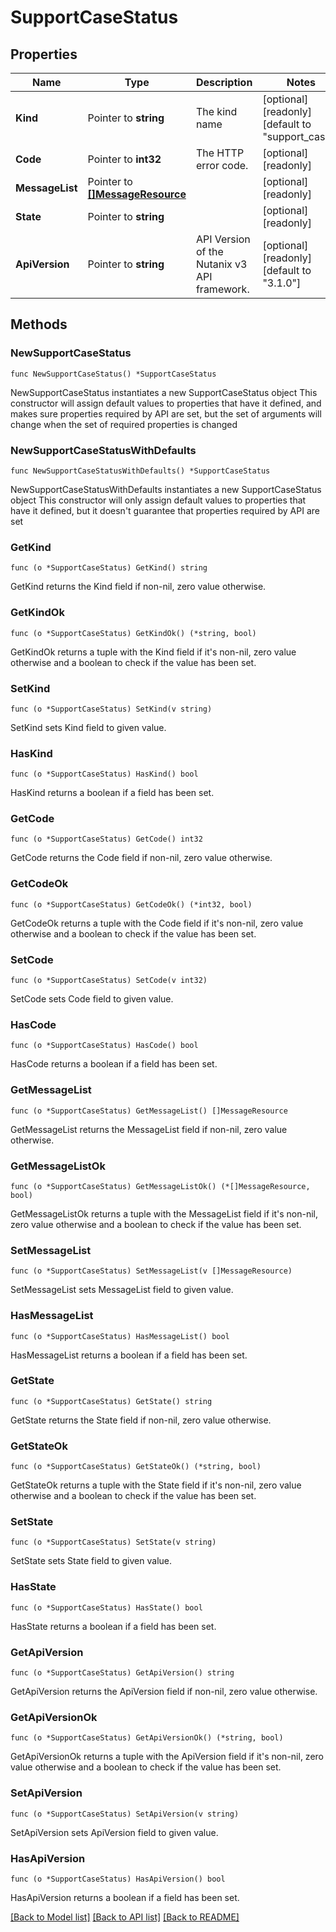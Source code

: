 # SupportCaseStatus

## Properties

Name | Type | Description | Notes
------------ | ------------- | ------------- | -------------
**Kind** | Pointer to **string** | The kind name | [optional] [readonly] [default to "support_case"]
**Code** | Pointer to **int32** | The HTTP error code. | [optional] [readonly] 
**MessageList** | Pointer to [**[]MessageResource**](MessageResource.md) |  | [optional] [readonly] 
**State** | Pointer to **string** |  | [optional] [readonly] 
**ApiVersion** | Pointer to **string** | API Version of the Nutanix v3 API framework. | [optional] [readonly] [default to "3.1.0"]

## Methods

### NewSupportCaseStatus

`func NewSupportCaseStatus() *SupportCaseStatus`

NewSupportCaseStatus instantiates a new SupportCaseStatus object
This constructor will assign default values to properties that have it defined,
and makes sure properties required by API are set, but the set of arguments
will change when the set of required properties is changed

### NewSupportCaseStatusWithDefaults

`func NewSupportCaseStatusWithDefaults() *SupportCaseStatus`

NewSupportCaseStatusWithDefaults instantiates a new SupportCaseStatus object
This constructor will only assign default values to properties that have it defined,
but it doesn't guarantee that properties required by API are set

### GetKind

`func (o *SupportCaseStatus) GetKind() string`

GetKind returns the Kind field if non-nil, zero value otherwise.

### GetKindOk

`func (o *SupportCaseStatus) GetKindOk() (*string, bool)`

GetKindOk returns a tuple with the Kind field if it's non-nil, zero value otherwise
and a boolean to check if the value has been set.

### SetKind

`func (o *SupportCaseStatus) SetKind(v string)`

SetKind sets Kind field to given value.

### HasKind

`func (o *SupportCaseStatus) HasKind() bool`

HasKind returns a boolean if a field has been set.

### GetCode

`func (o *SupportCaseStatus) GetCode() int32`

GetCode returns the Code field if non-nil, zero value otherwise.

### GetCodeOk

`func (o *SupportCaseStatus) GetCodeOk() (*int32, bool)`

GetCodeOk returns a tuple with the Code field if it's non-nil, zero value otherwise
and a boolean to check if the value has been set.

### SetCode

`func (o *SupportCaseStatus) SetCode(v int32)`

SetCode sets Code field to given value.

### HasCode

`func (o *SupportCaseStatus) HasCode() bool`

HasCode returns a boolean if a field has been set.

### GetMessageList

`func (o *SupportCaseStatus) GetMessageList() []MessageResource`

GetMessageList returns the MessageList field if non-nil, zero value otherwise.

### GetMessageListOk

`func (o *SupportCaseStatus) GetMessageListOk() (*[]MessageResource, bool)`

GetMessageListOk returns a tuple with the MessageList field if it's non-nil, zero value otherwise
and a boolean to check if the value has been set.

### SetMessageList

`func (o *SupportCaseStatus) SetMessageList(v []MessageResource)`

SetMessageList sets MessageList field to given value.

### HasMessageList

`func (o *SupportCaseStatus) HasMessageList() bool`

HasMessageList returns a boolean if a field has been set.

### GetState

`func (o *SupportCaseStatus) GetState() string`

GetState returns the State field if non-nil, zero value otherwise.

### GetStateOk

`func (o *SupportCaseStatus) GetStateOk() (*string, bool)`

GetStateOk returns a tuple with the State field if it's non-nil, zero value otherwise
and a boolean to check if the value has been set.

### SetState

`func (o *SupportCaseStatus) SetState(v string)`

SetState sets State field to given value.

### HasState

`func (o *SupportCaseStatus) HasState() bool`

HasState returns a boolean if a field has been set.

### GetApiVersion

`func (o *SupportCaseStatus) GetApiVersion() string`

GetApiVersion returns the ApiVersion field if non-nil, zero value otherwise.

### GetApiVersionOk

`func (o *SupportCaseStatus) GetApiVersionOk() (*string, bool)`

GetApiVersionOk returns a tuple with the ApiVersion field if it's non-nil, zero value otherwise
and a boolean to check if the value has been set.

### SetApiVersion

`func (o *SupportCaseStatus) SetApiVersion(v string)`

SetApiVersion sets ApiVersion field to given value.

### HasApiVersion

`func (o *SupportCaseStatus) HasApiVersion() bool`

HasApiVersion returns a boolean if a field has been set.


[[Back to Model list]](../README.md#documentation-for-models) [[Back to API list]](../README.md#documentation-for-api-endpoints) [[Back to README]](../README.md)


